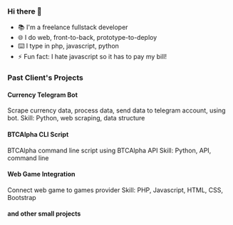 ### Hi there 👋

<!--
**Ucok23/Ucok23** is a ✨ _special_ ✨ repository because its `README.md` (this file) appears on your GitHub profile.

Here are some ideas to get you started:

- 🔭 I’m currently working on ...
- 🌱 I’m currently learning ...
- 👯 I’m looking to collaborate on ...
- 🤔 I’m looking for help with ...
- 💬 Ask me about ...
- 📫 How to reach me: ...
- 😄 Pronouns: ...
- ⚡ Fun fact: ...
-->
- 📚 I'm a freelance fullstack developer
- 🌐 I do web, front-to-back, prototype-to-deploy
- ⌨️ I type in php, javascript, python
- ⚡ Fun fact: I hate javascript so it has to pay my bill!

### Past Client's Projects

#### Currency Telegram Bot
Scrape currency data, process data, send data to telegram account, using bot.
Skill: Python, web scraping, data structure

#### BTCAlpha CLI Script
BTCAlpha command line script using BTCAlpha API
Skill: Python, API, command line

#### Web Game Integration
Connect web game to games provider
Skill: PHP, Javascript, HTML, CSS, Bootstrap

#### and other small projects
